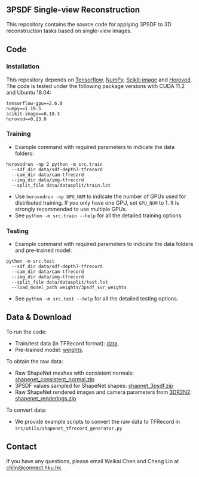 ## 3PSDF Single-view Reconstruction

This repository contains the source code for applying 3PSDF to 3D reconstruction tasks based on single-view images.


## Code
### Installation
This repository depends on [Tensorflow](https://pytorch.org/), [NumPy](https://numpy.org/), [Scikit-image](https://scikit-image.org/) and [Horovod](https://github.com/horovod/horovod). The code is tested under the following package versions with CUDA 11.2 and Ubuntu 18.04:
```
tensorflow-gpu==2.6.0
numpy==1.19.5
scikit-image==0.18.3
horovod==0.23.0
```

### Training

* Example command with required parameters to indicate the data folders:
```
horovodrun -np 2 python -m src.train
  --sdf_dir data/sdf-depth7-tfrecord
  --cam_dir data/cam-tfrecord
  --img_dir data/img-tfrecord
  --split_file data/datasplit/train.lst
``` 
* Use ```horovodrun -np GPU_NUM``` to indicate the number of GPUs used for distributed training. If you only have one GPU, set ```GPU_NUM``` to 1. It is strongly recommended to use multiple GPUs. 
* See `python -m src.train --help` for all the detailed training options.

### Testing
* Example command with required parameters to indicate the data folders and pre-trained model:
```
python -m src.test
  --sdf_dir data/sdf-depth7-tfrecord
  --cam_dir data/cam-tfrecord
  --img_dir data/img-tfrecord
  --split_file data/datasplit/test.lst
  --load_model_path weights/3psdf_svr_weights
``` 
* See `python -m src.test --help` for all the detailed testing options. 

## Data & Download 
To run the code:
* Train/test data (in TFRecord format): [data](https://connecthkuhk-my.sharepoint.com/:f:/g/personal/chlin_connect_hku_hk/Eumlg1Wr9NNPoCYCp2lW1rAB-jptB_EiABrjDj4sMZEYsQ?e=yGVM8h).
* Pre-trained model: [weights](https://connecthkuhk-my.sharepoint.com/:f:/g/personal/chlin_connect_hku_hk/EvqZNm7ns_1An17j7ui7TigBHMbnzWW4u7UOnvCrR7NePA?e=65iurs).

To obtain the raw data:
* Raw ShapeNet meshes with consistent normals: [shapenet_consistent_normal.zip](https://connecthkuhk-my.sharepoint.com/:u:/g/personal/chlin_connect_hku_hk/EX6nk1bMAyJJhGMm8avoyIsBYyEir82jIzFTGjTAforlyQ?e=DQ4N8V)
* 3PSDF values sampled for ShapeNet shapes: [shapnet_3psdf.zip](https://connecthkuhk-my.sharepoint.com/:u:/g/personal/chlin_connect_hku_hk/ESaGhz9TnZJIveoky_g2DU0BpCsrl4N2_qIiKD6n5gvRiQ?e=1CAfwZ)
* Raw ShapeNet rendered images and camera parameters from [3DR2N2](https://github.com/chrischoy/3D-R2N2): [shapenet_renderings.zip](http://cvgl.stanford.edu/data2/ShapeNetRendering.tgz)

To convert data:
* We provide example scripts to convert the raw data to TFRecord in ```src/utils/shapenet_tfrecord_generator.py```


## Contact
If you have any questions, please email Weikai Chen and Cheng Lin at chlin@connect.hku.hk.
